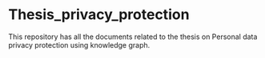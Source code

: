 # Thesis_privacy_protection
This repository has all the documents related to the thesis on Personal data privacy protection using
knowledge graph.
